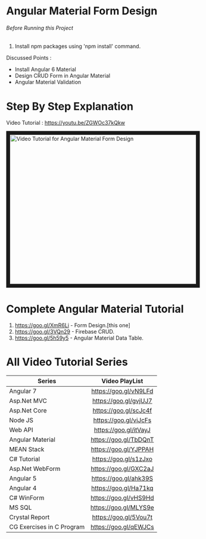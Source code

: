 # Angular Material Form Design 

###### Before Running this Project
 1. Install npm packages using 'npm install' command.
  
 Discussed Points : 
- Install Angular 6 Material
- Design CRUD Form in Angular Material
- Angular Material Validation
 
 
 # Step By Step Explanation
 
 Video Tutorial : https://youtu.be/ZGWOc37kQkw
 
 <a href="http://www.youtube.com/watch?feature=player_embedded&v=ZGWOc37kQkw
" target="_blank"><img src="http://img.youtube.com/vi/ZGWOc37kQkw/0.jpg" 
alt="Video Tutorial for Angular Material Form Design" width="500" height="400" border="10" /></a>


# Complete Angular Material Tutorial
1. https://goo.gl/XmR6Li - Form Design.[this one]
2. https://goo.gl/3VQn29 - Firebase CRUD.
3. https://goo.gl/5h59y5 - Angular Material Data Table.


# All Video Tutorial Series
| Series        | Video PlayList          |
| ------------- |:-------------:|
| Angular 7|https://goo.gl/vN9LFd  |
| Asp.Net MVC|https://goo.gl/gvjUJ7  |
| Asp.Net Core|https://goo.gl/scJc4f  |
| Node JS|https://goo.gl/viJcFs  |
| Web API|https://goo.gl/itVayJ  |
| Angular Material|https://goo.gl/TbDQnT  |
| MEAN Stack|https://goo.gl/YJPPAH  |
| C# Tutorial|https://goo.gl/s1zJxo  |
| Asp.Net WebForm|https://goo.gl/GXC2aJ  |
| Angular 5|https://goo.gl/ahk39S  |
| Angular 4|https://goo.gl/Ha71kq  |
| C# WinForm|https://goo.gl/vHS9Hd  |
| MS SQL|https://goo.gl/MLYS9e  |
| Crystal Report|https://goo.gl/5Vou7t  |
| CG Exercises in C Program|https://goo.gl/qEWJCs  |
